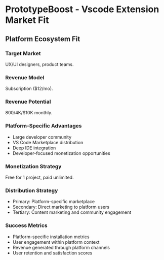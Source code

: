 # PrototypeBoost - Vscode Extension Market Fit

## Platform Ecosystem Fit

### Target Market
UX/UI designers, product teams.

### Revenue Model
Subscription ($12/mo).

### Revenue Potential
$800/$4K/$10K monthly.

### Platform-Specific Advantages
- Large developer community
- VS Code Marketplace distribution
- Deep IDE integration
- Developer-focused monetization opportunities

### Monetization Strategy
Free for 1 project, paid unlimited.

### Distribution Strategy
- Primary: Platform-specific marketplace
- Secondary: Direct marketing to platform users
- Tertiary: Content marketing and community engagement

### Success Metrics
- Platform-specific installation metrics
- User engagement within platform context
- Revenue generated through platform channels
- User retention and satisfaction scores
